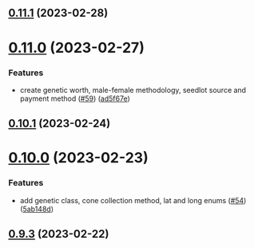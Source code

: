 ## [0.11.1](https://github.com/bcgov/nr-spar-backend/compare/v0.11.0...v0.11.1) (2023-02-28)



# [0.11.0](https://github.com/bcgov/nr-spar-backend/compare/v0.10.1...v0.11.0) (2023-02-27)


### Features

* create genetic worth, male-female methodology, seedlot source and payment method ([#59](https://github.com/bcgov/nr-spar-backend/issues/59)) ([ad5f67e](https://github.com/bcgov/nr-spar-backend/commit/ad5f67e8a2d012d037f6dda6b45f24da5bedafb8))



## [0.10.1](https://github.com/bcgov/nr-spar-backend/compare/v0.10.0...v0.10.1) (2023-02-24)



# [0.10.0](https://github.com/bcgov/nr-spar-backend/compare/v0.9.3...v0.10.0) (2023-02-23)


### Features

* add genetic class, cone collection method, lat and long enums ([#54](https://github.com/bcgov/nr-spar-backend/issues/54)) ([5ab148d](https://github.com/bcgov/nr-spar-backend/commit/5ab148d86a111614c785704cff116f20fa48a564))



## [0.9.3](https://github.com/bcgov/nr-spar-backend/compare/v0.9.2...v0.9.3) (2023-02-22)



